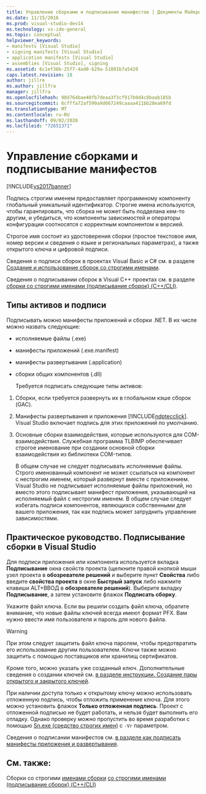 ```yaml
---
title: Управление сборками и подписывание манифестов | Документы Майкрософт
ms.date: 11/15/2016
ms.prod: visual-studio-dev14
ms.technology: vs-ide-general
ms.topic: conceptual
helpviewer_keywords:
- manifests [Visual Studio]
- signing manifests [Visual Studio]
- application manifests [Visual Studio]
- assemblies [Visual Studio], signing
ms.assetid: 6c1ef36b-25f7-4ad0-b29a-51801b7a5420
caps.latest.revision: 18
author: jillre
ms.author: jillfra
manager: jillfra
ms.openlocfilehash: 98d764bae48fb7deaa3f3cf917b0d4c8baab185b
ms.sourcegitcommit: 6cfffa72af599a9d667249caaaa411bb28ea69fd
ms.translationtype: MT
ms.contentlocale: ru-RU
ms.lasthandoff: 09/02/2020
ms.locfileid: "72651371"
---
```

# <a name="managing-assembly-and-manifest-signing"></a>Управление сборками и подписывание манифестов
[!INCLUDE[vs2017banner](../includes/vs2017banner.md)]

Подпись строгим именем предоставляет программному компоненту глобальный уникальный идентификатор. Строгие имена используются, чтобы гарантировать, что сборка не может быть подделана кем-то другим, и убедиться, что компоненты зависимостей и операторы конфигурации соотносятся с корректным компонентом и версией.

 Строгое имя состоит из удостоверения сборки (простое текстовое имя, номер версии и сведения о языке и региональных параметрах), а также открытого ключа и цифровой подписи.

 Сведения о подписи сборок в проектах Visual Basic и C# см. в разделе [Создание и использование сборок со строгими именами](https://msdn.microsoft.com/library/ffbf6d9e-4a88-4a8a-9645-4ce0ee1ee5f9).

 Сведения о подписывании сборок в Visual C++ проектах см. в разделе [сборки со строгими именами (подписывание сборок) (C++/CLI)](https://msdn.microsoft.com/library/c337cd3f-e5dd-4c6f-a1ad-437e85dba1cc).

## <a name="asset-types-and-signing"></a>Типы активов и подписи
 Подписывать можно манифесты приложений и сборки .NET. В их числе можно назвать следующие:

- исполняемые файлы (.exe)

- манифесты приложений (.exe.manifest)

- манифесты развертывания (.application)

- сборки общих компонентов (.dll)

  Требуется подписать следующие типы активов:

1. Сборки, если требуется развернуть их в глобальном кэше сборок (GAC).

2. Манифесты развертывания и приложения [!INCLUDE[ndptecclick](../includes/ndptecclick-md.md)]. Visual Studio включает подпись для этих приложений по умолчанию.

3. Основные сборки взаимодействия, которые используются для COM-взаимодействия. Служебная программа TLBIMP обеспечивает строгое именование при создании основной сборки взаимодействия из библиотеки COM-типов.

   В общем случае не следует подписывать исполняемые файлы. Строго именованный компонент не может ссылаться на компонент с нестрогим именем, который развернут вместе с приложением. Visual Studio не подписывает исполняемые файлы приложений, но вместо этого подписывает манифест приложения, указывающий на исполняемый файл с нестрогим именем. В общем случае следует избегать подписи компонентов, являющихся собственными для вашего приложения, так как подпись может затруднить управление зависимостями.

## <a name="how-to-sign-an-assembly-in-visual-studio"></a>Практическое руководство. Подписывание сборки в Visual Studio
 Для подписи приложения или компонента используется вкладка **Подписывание** окна свойств проекта (щелкните правой кнопкой мыши узел проекта в **обозревателе решений** и выберите пункт **Свойства** либо введите **свойства проекта** в окне **Быстрый запуск** либо нажмите клавиши ALT+ВВОД в **обозревателе решений**). Выберите вкладку **Подписывание**, а затем установите флажок **Подписать сборку**.

 Укажите файл ключа. Если вы решили создать файл ключа, обратите внимание, что новые файлы ключей всегда имеют формат PFX. Вам нужно ввести имя пользователя и пароль для нового файла.

> [!WARNING]
> При этом следует защитить файл ключа паролем, чтобы предотвратить его использование другим пользователем. Ключи также можно защитить с помощью поставщиков или хранилищ сертификатов.

 Кроме того, можно указать уже созданный ключ. Дополнительные сведения о создании ключей см. [в разделе инструкции. Создание пары открытого и закрытого ключей](https://msdn.microsoft.com/library/05026813-f3bd-4d7c-9e0b-fc588eb3d114).

 При наличии доступа только к открытому ключу можно использовать отложенную подпись, чтобы отложить применение ключа. Для этого можно установить флажок **Только отложенная подпись**. Проект с отложенной подписью не будет работать, и нельзя будет выполнить его отладку. Однако проверку можно пропустить во время разработки с помощью [Sn.exe (средство строгих имен)](https://msdn.microsoft.com/library/c1d2b532-1b8e-4c7a-8ac5-53b801135ec6) с `-Vr` параметром.

 Сведения о подписании манифестов см. [в разделе как подписать манифесты приложения и развертывания](../ide/how-to-sign-application-and-deployment-manifests.md).

## <a name="see-also"></a>См. также:
 Сборки со строгими [именами сборки](https://msdn.microsoft.com/library/d4a80263-f3e0-4d81-9b61-f0cbeae3797b) [со строгими именами (подписывание сборок) (C++/CLI)](https://msdn.microsoft.com/library/c337cd3f-e5dd-4c6f-a1ad-437e85dba1cc)
